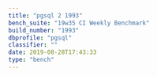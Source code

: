 ```yaml
---
title: "pgsql 2 1993"
bench_suite: "19w35 CI Weekly Benchmark"
build_number: "1993"
dbprofile: "pgsql"
classifier: ""
date: 2019-08-28T17:43:33
type: "bench"
---
```

